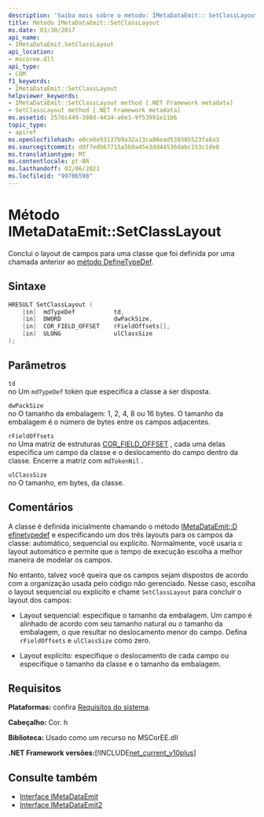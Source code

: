 ```yaml
---
description: 'Saiba mais sobre o método: IMetaDataEmit:: SetClassLayout'
title: Método IMetaDataEmit::SetClassLayout
ms.date: 03/30/2017
api_name:
- IMetaDataEmit.SetClassLayout
api_location:
- mscoree.dll
api_type:
- COM
f1_keywords:
- IMetaDataEmit::SetClassLayout
helpviewer_keywords:
- IMetaDataEmit::SetClassLayout method [.NET Framework metadata]
- SetClassLayout method [.NET Framework metadata]
ms.assetid: 2576c449-388d-4434-a0e1-9f53991e11b6
topic_type:
- apiref
ms.openlocfilehash: e0ce8e93137b9a32a13ca86ead539385523fa8a3
ms.sourcegitcommit: ddf7edb67715a5b9a45e3dd44536dabc153c1de0
ms.translationtype: MT
ms.contentlocale: pt-BR
ms.lasthandoff: 02/06/2021
ms.locfileid: "99706598"
---
```

# <a name="imetadataemitsetclasslayout-method"></a>Método IMetaDataEmit::SetClassLayout

Conclui o layout de campos para uma classe que foi definida por uma chamada anterior ao [método DefineTypeDef](imetadataemit-definetypedef-method.md).  
  
## <a name="syntax"></a>Sintaxe  
  
```cpp  
HRESULT SetClassLayout (  
    [in]  mdTypeDef           td,
    [in]  DWORD               dwPackSize,
    [in]  COR_FIELD_OFFSET    rFieldOffsets[],
    [in]  ULONG               ulClassSize
);  
```  
  
## <a name="parameters"></a>Parâmetros  

 `td`  
 no Um `mdTypeDef` token que especifica a classe a ser disposta.  
  
 `dwPackSize`  
 no O tamanho da embalagem: 1, 2, 4, 8 ou 16 bytes. O tamanho da embalagem é o número de bytes entre os campos adjacentes.  
  
 `rFieldOffsets`  
 no Uma matriz de estruturas [COR_FIELD_OFFSET](cor-field-offset-structure.md) , cada uma delas especifica um campo da classe e o deslocamento do campo dentro da classe. Encerre a matriz com `mdTokenNil` .  
  
 `ulClassSize`  
 no O tamanho, em bytes, da classe.  
  
## <a name="remarks"></a>Comentários  

 A classe é definida inicialmente chamando o método [IMetaDataEmit::D efinetypedef](imetadataemit-definetypedef-method.md) e especificando um dos três layouts para os campos da classe: automático, sequencial ou explícito. Normalmente, você usaria o layout automático e permite que o tempo de execução escolha a melhor maneira de modelar os campos.  
  
 No entanto, talvez você queira que os campos sejam dispostos de acordo com a organização usada pelo código não gerenciado. Nesse caso, escolha o layout sequencial ou explícito e chame `SetClassLayout` para concluir o layout dos campos:  
  
- Layout sequencial: especifique o tamanho da embalagem. Um campo é alinhado de acordo com seu tamanho natural ou o tamanho da embalagem, o que resultar no deslocamento menor do campo. Defina `rFieldOffsets` e `ulClassSize` como zero.  
  
- Layout explícito: especifique o deslocamento de cada campo ou especifique o tamanho da classe e o tamanho da embalagem.  
  
## <a name="requirements"></a>Requisitos  

 **Plataformas:** confira [Requisitos do sistema](../../get-started/system-requirements.md).  
  
 **Cabeçalho:** Cor. h  
  
 **Biblioteca:** Usado como um recurso no MSCorEE.dll  
  
 **.NET Framework versões:**[!INCLUDE[net_current_v10plus](../../../../includes/net-current-v10plus-md.md)]  
  
## <a name="see-also"></a>Consulte também

- [Interface IMetaDataEmit](imetadataemit-interface.md)
- [Interface IMetaDataEmit2](imetadataemit2-interface.md)
